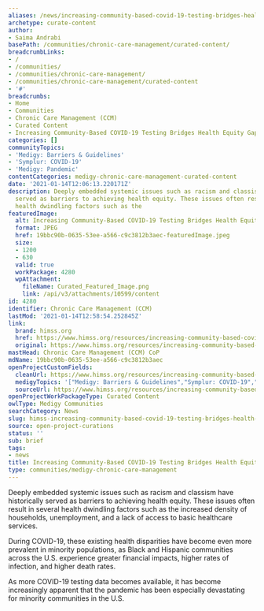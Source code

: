 ```yaml
---
aliases: /news/increasing-community-based-covid-19-testing-bridges-health-equity-gaps
archetype: curate-content
author:
- Saima Andrabi
basePath: /communities/chronic-care-management/curated-content/
breadcrumbLinks:
- /
- /communities/
- /communities/chronic-care-management/
- /communities/chronic-care-management/curated-content
- '#'
breadcrumbs:
- Home
- Communities
- Chronic Care Management (CCM)
- Curated Content
- Increasing Community-Based COVID-19 Testing Bridges Health Equity Gaps
categories: []
communityTopics:
- 'Medigy: Barriers & Guidelines'
- 'Symplur: COVID-19'
- 'Medigy: Pandemic'
contentCategories: medigy-chronic-care-management-curated-content
date: '2021-01-14T12:06:13.220171Z'
description: Deeply embedded systemic issues such as racism and classism have historically
  served as barriers to achieving health equity. These issues often result in several
  health dwindling factors such as the
featuredImage:
  alt: Increasing Community-Based COVID-19 Testing Bridges Health Equity Gaps
  format: JPEG
  href: 19bbc90b-0635-53ee-a566-c9c3812b3aec-featuredImage.jpeg
  size:
  - 1200
  - 630
  valid: true
  workPackage: 4280
  wpAttachment:
    fileName: Curated_Featured_Image.png
    link: /api/v3/attachments/10599/content
id: 4280
identifier: Chronic Care Management (CCM)
lastMod: '2021-01-14T12:58:54.252845Z'
link:
  brand: himss.org
  href: https://www.himss.org/resources/increasing-community-based-covid-19-testing-bridges-health-equity-gaps
  original: https://www.himss.org/resources/increasing-community-based-covid-19-testing-bridges-health-equity-gaps
mastHead: Chronic Care Management (CCM) CoP
mdName: 19bbc90b-0635-53ee-a566-c9c3812b3aec
openProjectCustomFields:
  cleanUrl: https://www.himss.org/resources/increasing-community-based-covid-19-testing-bridges-health-equity-gaps
  medigyTopics: '["Medigy: Barriers & Guidelines","Symplur: COVID-19","Medigy: Pandemic"]'
  sourceUrl: https://www.himss.org/resources/increasing-community-based-covid-19-testing-bridges-health-equity-gaps
openProjectWorkPackageType: Curated Content
owlType: Medigy Communities
searchCategory: News
slug: himss-increasing-community-based-covid-19-testing-bridges-health-equity-gaps
source: open-project-curations
status: ''
sub: brief
tags:
- news
title: Increasing Community-Based COVID-19 Testing Bridges Health Equity Gaps
type: communities/medigy-chronic-care-management
---
```


Deeply embedded systemic issues such as racism and classism have historically served as barriers to achieving health equity. These issues often result in several health dwindling factors such as the increased density of households, unemployment, and a lack of access to basic healthcare services.

During COVID-19, these existing health disparities have become even more prevalent in minority populations, as Black and Hispanic communities across the U.S. experience greater financial impacts, higher rates of infection, and higher death rates.

As more COVID-19 testing data becomes available, it has become increasingly apparent that the pandemic has been especially devastating for minority communities in the U.S.